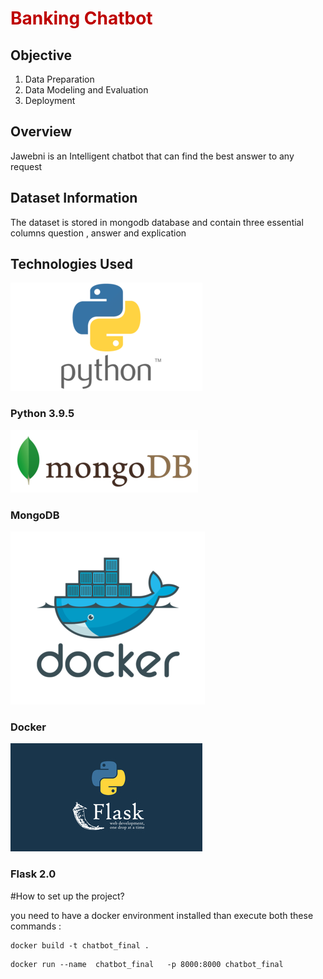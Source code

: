 # <font color = berry >Banking Chatbot </font>




## Objective
1. Data Preparation 
2. Data Modeling and Evaluation
3. Deployment




## Overview
Jawebni is  an Intelligent chatbot that can find the best answer to any request
## Dataset Information
The dataset is stored in mongodb database and contain three essential columns question , answer and explication 

## Technologies Used



![alt text](images/python1.png "Logo Title Text 1")
### Python 3.9.5

![alt text](images/mongodb.png "Logo Title Text 1")
### MongoDB 
![alt text](images/docker.png "Logo Title Text 1")
### Docker
![alt text](images/flask.jpg "Logo Title Text 1")
### Flask 2.0

#How to set up the project? 

you need to have a docker environment installed than execute both these commands : 

```docker
docker build -t chatbot_final .    
```
```docker
docker run --name  chatbot_final   -p 8000:8000 chatbot_final     
```